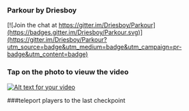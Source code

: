 ### Parkour by Driesboy

[![Join the chat at https://gitter.im/Driesboy/Parkour](https://badges.gitter.im/Driesboy/Parkour.svg)](https://gitter.im/Driesboy/Parkour?utm_source=badge&utm_medium=badge&utm_campaign=pr-badge&utm_content=badge)

### Tap on the photo to vieuw the video

[![Alt text for your video](http://img.youtube.com/vi/L8BLJxsi6tI/0.jpg)](http://www.youtube.com/watch?v=L8BLJxsi6tI)

###teleport players to the last checkpoint
